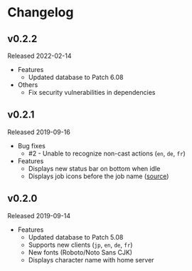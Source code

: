 # Changelog

## v0.2.2

Released 2022-02-14

* Features
  * Updated database to Patch 6.08
* Others
  * Fix security vulnerabilities in dependencies

## v0.2.1

Released 2019-09-16

* Bug fixes
  * #2 - Unable to recognize non-cast actions (`en`, `de`, `fr`)
* Features
  * Displays new status bar on bottom when idle
  * Displays job icons before the job name ([source](https://github.com/hibiyasleep/kagerou/tree/master/share/img))

## v0.2.0

Released 2019-09-14

* Features
  * Updated database to Patch 5.08
  * Supports new clients (`jp`, `en`, `de`, `fr`)
  * New fonts (Roboto/Noto Sans CJK)
  * Displays character name with home server
